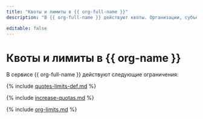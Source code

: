 ```yaml
---
title: "Квоты и лимиты в {{ org-full-name }}"
description: "В {{ org-full-name }} действуют квоты. Организации, субъекты, федерации группы, приглашения и сертификаты расходуют квоты вашего облака для всех сервисов. Более подробно об ограничениях в сервисе вы узнаете из данной статьи."

editable: false
---
```


# Квоты и лимиты в {{ org-name }}

В сервисе {{ org-full-name }} действуют следующие ограничения:

{% include [quotes-limits-def.md](../../_includes/quotes-limits-def.md) %}

{% include [increase-quotas.md](../../_includes/increase-quotas.md) %}

{% include [org-limits.md](../../_includes/organization/org-limits.md) %}